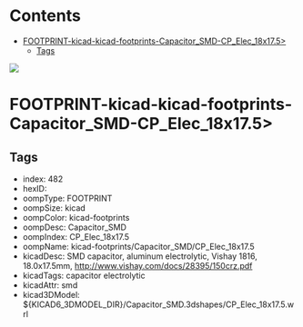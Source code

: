 



Contents
========

* [FOOTPRINT-kicad-kicad-footprints-Capacitor_SMD-CP_Elec_18x17.5>](#footprint-kicad-kicad-footprints-capacitor_smd-cp_elec_18x175)
	* [Tags](#tags)
  
![][im]
# FOOTPRINT-kicad-kicad-footprints-Capacitor_SMD-CP_Elec_18x17.5>

## Tags

- index: 482
- hexID: 
- oompType: FOOTPRINT
- oompSize: kicad
- oompColor: kicad-footprints
- oompDesc: Capacitor_SMD
- oompIndex: CP_Elec_18x17.5
- oompName: kicad-footprints/Capacitor_SMD/CP_Elec_18x17.5
- kicadDesc: SMD capacitor, aluminum electrolytic, Vishay 1816, 18.0x17.5mm, http://www.vishay.com/docs/28395/150crz.pdf
- kicadTags: capacitor electrolytic
- kicadAttr: smd
- kicad3DModel: ${KICAD6_3DMODEL_DIR}/Capacitor_SMD.3dshapes/CP_Elec_18x17.5.wrl



[im]: image.png

